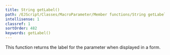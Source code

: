```yaml
---
title: String getLabel()
path: /EJScript/Classes/MacroParameter/Member functions/String getLabel()
intellisense: 1
classref: 1
sortOrder: 482
keywords: getLabel()
---
```


This function returns the label for the parameter when displayed in a form.


